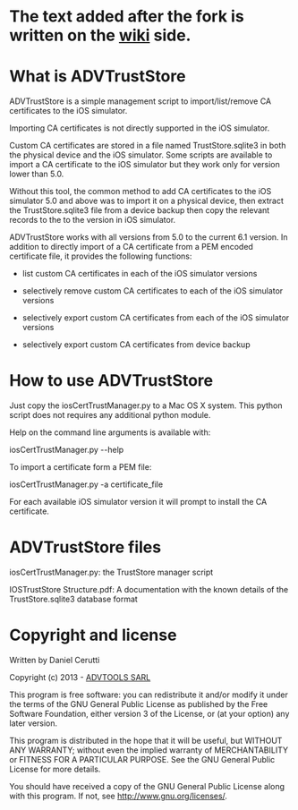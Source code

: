 # The text added after the fork is written on the [wiki](https://github.com/sotayamashita/ADVTrustStore/wiki) side.

What is ADVTrustStore
=====================

ADVTrustStore is a simple management script to import/list/remove CA certificates
to the iOS simulator.

Importing CA certificates is not directly supported in the iOS simulator.

Custom CA certificates are stored in a file named TrustStore.sqlite3 in both the
physical device and the iOS simulator.  Some scripts are available to import
a CA certificate to the iOS simulator but they work only for version lower than 5.0.

Without this tool, the common method to add CA certificates to the iOS simulator 5.0 and
above was to import it on a physical device, then extract the TrustStore.sqlite3 file
from a device backup then copy the relevant records to the to the version in iOS simulator.

ADVTrustStore works with all versions from 5.0 to the current 6.1 version. In addition to
directly import of a CA certificate from a PEM encoded certificate file, it provides
the following functions:

- list custom CA certificates in each of the iOS simulator versions

- selectively remove custom CA certificates to each of the iOS simulator versions

- selectively export custom CA certificates from each of the iOS simulator versions

- selectively export custom CA certificates from device backup

How to use ADVTrustStore
========================


Just copy the iosCertTrustManager.py to a Mac OS X system. This python script does not
requires any additional python module.

Help on the command line arguments is available with:

iosCertTrustManager.py --help

To import a certificate form a PEM file:

iosCertTrustManager.py -a certificate_file

For each available iOS simulator version it will prompt to install the CA certificate.


ADVTrustStore files
===================

iosCertTrustManager.py: the TrustStore manager script

IOSTrustStore Structure.pdf: A documentation with the known details of the
TrustStore.sqlite3 database format


Copyright and license
=====================

Written by Daniel Cerutti

Copyright (c) 2013 - [ADVTOOLS SARL](http://www.advtools.com)

This program is free software: you can redistribute it and/or modify it under the terms of the GNU General Public License as published by the Free Software Foundation, either version 3 of the License, or (at your option) any later version.

This program is distributed in the hope that it will be useful, but WITHOUT ANY WARRANTY; without even the implied warranty of MERCHANTABILITY or FITNESS FOR A PARTICULAR PURPOSE.  See the GNU General Public License for more details.

You should have received a copy of the GNU General Public License along with this program.  If not, see <http://www.gnu.org/licenses/>.
